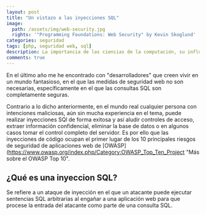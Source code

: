 ```yaml
---
layout: post
title: "Un vistazo a las inyecciones SQL"
image:
  path: /assets/img/web-security.jpg
  rights: '"Programming Foundations: Web Security" by Kevin Skoglund'
categories: seguridad
tags: [php, seguridad web, sql]
description: La importancia de las ciencias de la computación, su influencia en el mundo moderno y todas sus áreas de estudio
comments: true
---
```

En el último año me he encontrado con "desarrolladores" que creen vivir en un mundo fantasioso, en el que las medidas de seguridad web no son necesarias, específicamente en el que las consultas SQL son completamente seguras.

Contrario a lo dicho anteriormente, en el mundo real cualquier persona con intenciones maliciosas, aún sin mucha experiencia en el tema, puede realizar inyecciones SQl de forma exitosa y así aludir controles de acceso, extraer información confidencial, eliminar la base de datos o en algunos casos tomar el control completo del servidor. Es por ello que las inyecciones de código ocupan el primer lugar de los 10 principales riesgos de seguridad de aplicaciones web de [OWASP](https://www.owasp.org/index.php/Category:OWASP_Top_Ten_Project "Más sobre el OWASP Top 10".


## ¿Qué es una inyeccion SQL?

Se refiere a un ataque de inyección en el que un atacante puede ejecutar sentencias SQL arbitrarias al engañar a una aplicación web para que procese la entrada del atacante como parte de una consulta SQL.
